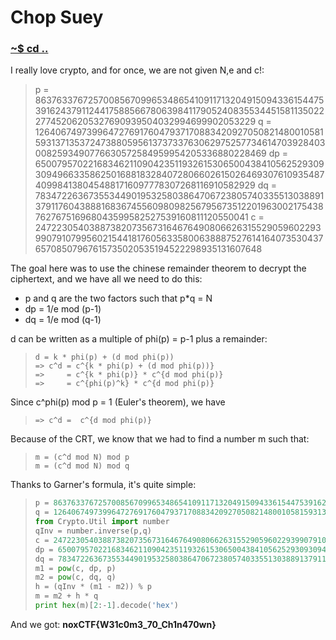 # Chop Suey

### [~$ cd ..](../)

I really love crypto, and for once, we are not given N,e and c!:

>p = 8637633767257008567099653486541091171320491509433615447539162437911244175885667806398411790524083553445158113502227745206205327690939504032994699902053229
>q = 12640674973996472769176047937170883420927050821480010581593137135372473880595613737337630629752577346147039284030082593490776630572584959954205336880228469
>dp = 6500795702216834621109042351193261530650043841056252930930949663358625016881832840728066026150264693076109354874099841380454881716097778307268116910582929
>dq = 783472263673553449019532580386470672380574033551303889137911760438881683674556098098256795673512201963002175438762767516968043599582527539160811120550041
>c = 2472230540388738207356731646764908066263155290596022939907910799560215441817605633580063888752761416407353043765708507967615735020535194522298935131607648

The goal here was to use the chinese remainder theorem to decrypt the ciphertext, and we have all we need to do this:

* p and q are the two factors such that p*q = N
* dp = 1/e mod (p-1)
* dq = 1/e mod (q-1)

d can be written as a multiple of phi(p) = p-1 plus a remainder:

> ```
> d = k * phi(p) + (d mod phi(p))
> => c^d = c^{k * phi(p) + (d mod phi(p))}
> => 	 = c^{k * phi(p)} * c^{d mod phi(p)}
> => 	 = c^{phi(p)^k} * c^{d mod phi(p)}
> ```

Since c^phi(p) mod p = 1 (Euler's theorem), we have

> ```
> => c^d =  c^{d mod phi(p)}
> ```

Because of the CRT, we know that we had to find a number m such that:

> ```
>m = (c^d mod N) mod p
>m = (c^d mod N) mod q
> ```

Thanks to Garner's formula, it's quite simple:

> ```python
>p = 8637633767257008567099653486541091171320491509433615447539162437911244175885667806398411790524083553445158113502227745206205327690939504032994699902053229
>q = 12640674973996472769176047937170883420927050821480010581593137135372473880595613737337630629752577346147039284030082593490776630572584959954205336880228469
>from Crypto.Util import number
>qInv = number.inverse(p,q)
>c = 24722305403887382073567316467649080662631552905960229399079107995602154418176056335800638887527614164073530437657085079676157350205351945222989351316076486573599576041978339872265925062764318536089007310270278526159678937431903862892400747915525118983959970607934142974736675784325993445942031372107342103852
>dp = 6500795702216834621109042351193261530650043841056252930930949663358625016881832840728066026150264693076109354874099841380454881716097778307268116910582929
>dq = 783472263673553449019532580386470672380574033551303889137911760438881683674556098098256795673512201963002175438762767516968043599582527539160811120550041
>m1 = pow(c, dp, p)
>m2 = pow(c, dq, q)
>h = (qInv * (m1 - m2)) % p
>m = m2 + h * q
>print hex(m)[2:-1].decode('hex')
> ```

And we got: **noxCTF{W31c0m3_70_Ch1n470wn}**
